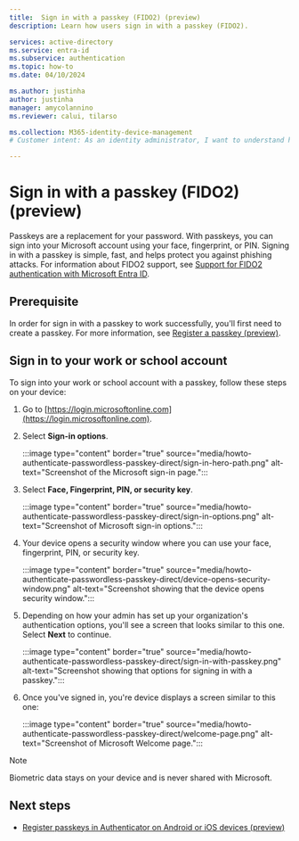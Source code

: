 ```yaml
---
title:  Sign in with a passkey (FIDO2) (preview)
description: Learn how users sign in with a passkey (FIDO2).

services: active-directory
ms.service: entra-id 
ms.subservice: authentication
ms.topic: how-to
ms.date: 04/10/2024

ms.author: justinha
author: justinha
manager: amycolannino
ms.reviewer: calui, tilarso

ms.collection: M365-identity-device-management
# Customer intent: As an identity administrator, I want to understand how users will sign in with a security key. 

---
```

# Sign in with a passkey (FIDO2) (preview)

Passkeys are a replacement for your password. With passkeys, you can sign into your Microsoft account using your face, fingerprint, or PIN. Signing in with a passkey is simple, fast, and helps protect you against phishing attacks. For information about FIDO2 support, see [Support for FIDO2 authentication with Microsoft Entra ID](~/identity/authentication/concept-fido2-compatibility.md).

## Prerequisite

In order for sign in with a passkey to work successfully, you'll first need to create a passkey. For more information, see [Register a passkey (preview)](~/identity/authentication/how-to-register-passkey.md).

## Sign in to your work or school account

To sign into your work or school account with a passkey, follow these steps on your device:

1. Go to [https://login.microsoftonline.com](https://login.microsoftonline.com).
1. Select **Sign-in options**.
   
    :::image type="content" border="true" source="media/howto-authenticate-passwordless-passkey-direct/sign-in-hero-path.png" alt-text="Screenshot of the Microsoft sign-in page.":::

1. Select **Face, Fingerprint, PIN, or security key**.

    :::image type="content" border="true" source="media/howto-authenticate-passwordless-passkey-direct/sign-in-options.png" alt-text="Screenshot of Microsoft sign-in options.":::

1. Your device opens a security window where you can use your face, fingerprint, PIN, or security key.

    :::image type="content" border="true" source="media/howto-authenticate-passwordless-passkey-direct/device-opens-security-window.png" alt-text="Screenshot showing that the device opens security window.":::

1. Depending on how your admin has set up your organization's authentication options, you'll see a screen that looks similar to this one. Select **Next** to continue.

    :::image type="content" border="true" source="media/howto-authenticate-passwordless-passkey-direct/sign-in-with-passkey.png" alt-text="Screenshot showing that options for signing in with a passkey.":::

1. Once you've signed in, you're device displays a screen similar to this one:

    :::image type="content" border="true" source="media/howto-authenticate-passwordless-passkey-direct/welcome-page.png" alt-text="Screenshot of Microsoft Welcome page.":::

>[!NOTE]
> Biometric data stays on your device and is never shared with Microsoft.

## Next steps

- [Register passkeys in Authenticator on Android or iOS devices (preview)](how-to-register-passkey-authenticator.md)
